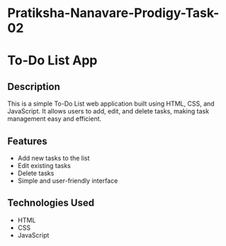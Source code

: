 # Pratiksha-Nanavare-Prodigy-Task-02

# To-Do List App

## Description
This is a simple To-Do List web application built using HTML, CSS, and JavaScript. It allows users to add, edit, and delete tasks, making task management easy and efficient.

## Features
- Add new tasks to the list
- Edit existing tasks
- Delete tasks
- Simple and user-friendly interface

## Technologies Used
- HTML
- CSS
- JavaScript



